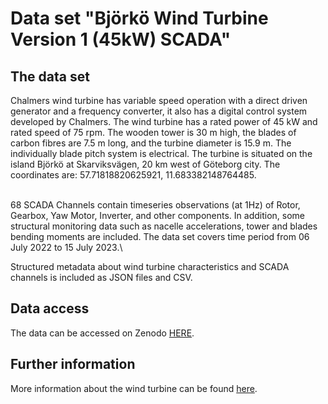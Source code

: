 # Data set "Björkö Wind Turbine Version 1 (45kW) SCADA"

## The data set

Chalmers wind turbine has variable speed operation with a direct driven generator and a frequency converter, it also has a digital control system developed by Chalmers. The wind turbine has a rated power of 45 kW and rated speed of 75 rpm. The wooden tower is 30 m high, the blades of carbon fibres are 7.5 m long, and the turbine diameter is 15.9 m. The individually blade pitch system is electrical. The turbine is situated on the island Björkö at Skarviksvägen, 20 km west of Göteborg city. The coordinates are: 57.71818820625921, 11.683382148764485.

\
68 SCADA Channels contain timeseries observations (at 1Hz) of Rotor, Gearbox, Yaw Motor, Inverter, and other components. In addition, some structural monitoring data such as nacelle accelerations, tower and blades bending moments are included. The data set covers time period from 06 July 2022 to 15 July 2023.\


Structured metadata about wind turbine characteristics and SCADA channels is included as JSON files and CSV.&#x20;

## Data access

The data can be accessed on Zenodo [HERE](https://zenodo.org/record/8213270).

## Further information

More information about the wind turbine can be found [here](https://eawe.eu/site/assets/files/downloads/committees/twtc/TWTC-chalmers-twt-facilities.pdf).
